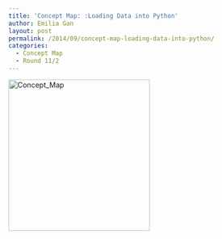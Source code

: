 ```yaml
---
title: 'Concept Map: :Loading Data into Python'
author: Emilia Gan
layout: post
permalink: /2014/09/concept-map-loading-data-into-python/
categories:
  - Concept Map
  - Round 11/2
---
```

[<img src="http://teaching.software-carpentry.org/wp-content/uploads/2014/09/Concept_Map-280x300.png" alt="Concept_Map" width="280" height="300" class="alignnone size-medium wp-image-8814" />][1]

 [1]: http://teaching.software-carpentry.org/wp-content/uploads/2014/09/Concept_Map.png